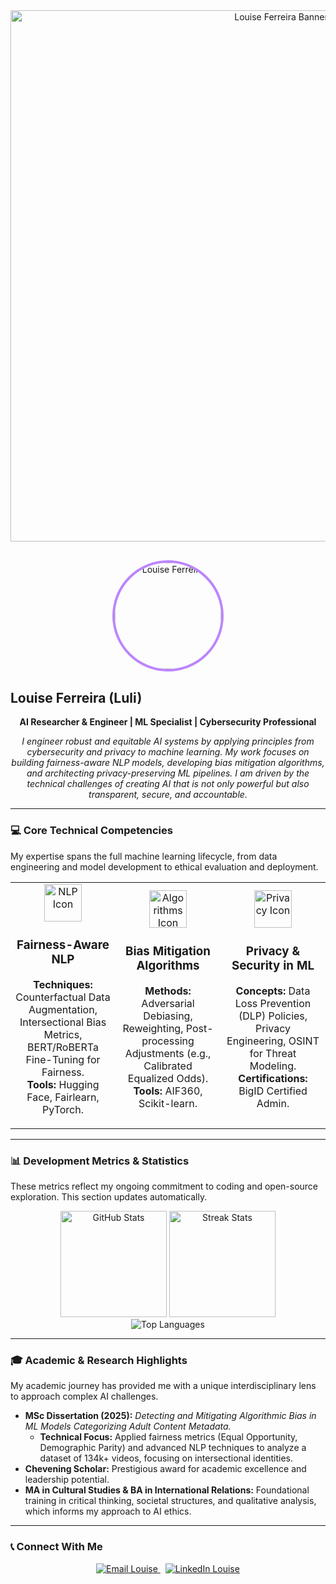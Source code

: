 <div align="center">
  <img src="https://raw.githubusercontent.com/louiseluli/louisesfer/main/assets/svg/main-banner.svg" alt="Louise Ferreira Banner" width="850" />
</div>

<div align="center" style="margin: 30px 0;">
  <img src="https://raw.githubusercontent.com/louiseluli/louisesfer/main/assets/images/profile-image.jpg"
       alt="Louise Ferreira"
       width="170"
       style="border-radius:50%; border:4px solid #BB86FC;" />
</div>

## Louise Ferreira (Luli)

<div align="center">
  <p>
    <b>AI Researcher & Engineer | ML Specialist | Cybersecurity Professional</b>
  </p>
  <p>
    <i>I engineer robust and equitable AI systems by applying principles from cybersecurity and privacy to machine learning. My work focuses on building fairness-aware NLP models, developing bias mitigation algorithms, and architecting privacy-preserving ML pipelines. I am driven by the technical challenges of creating AI that is not only powerful but also transparent, secure, and accountable.</i>
  </p>
</div>

---


### 💻 Core Technical Competencies

My expertise spans the full machine learning lifecycle, from data engineering and model development to ethical evaluation and deployment.

<table align="center">
  <tr>
    <td align="center" width="33%">
      <img src="https://raw.githubusercontent.com/louiseluli/louisesfer/main/assets/icons/brain.png" width="60" alt="NLP Icon"/>
      <h3>Fairness-Aware NLP</h3>
      <p><b>Techniques:</b> Counterfactual Data Augmentation, Intersectional Bias Metrics, BERT/RoBERTa Fine-Tuning for Fairness.<br><b>Tools:</b> Hugging Face, Fairlearn, PyTorch.</p>
    </td>
    <td align="center" width="33%">
      <img src="https://raw.githubusercontent.com/louiseluli/louisesfer/main/assets/icons/diversity.png" width="60" alt="Algorithms Icon"/>
      <h3>Bias Mitigation Algorithms</h3>
      <p><b>Methods:</b> Adversarial Debiasing, Reweighting, Post-processing Adjustments (e.g., Calibrated Equalized Odds).<br><b>Tools:</b> AIF360, Scikit-learn.</p>
    </td>
    <td align="center" width="33%">
      <img src="https://raw.githubusercontent.com/louiseluli/louisesfer/main/assets/icons/privacy.png" width="60" alt="Privacy Icon"/>
      <h3>Privacy & Security in ML</h3>
      <p><b>Concepts:</b> Data Loss Prevention (DLP) Policies, Privacy Engineering, OSINT for Threat Modeling.<br><b>Certifications:</b> BigID Certified Admin.</p>
    </td>
  </tr>
</table>

---

### 📊 Development Metrics & Statistics

These metrics reflect my ongoing commitment to coding and open-source exploration. This section updates automatically.

<div align="center">
  <img src="https://github-readme-stats.vercel.app/api?username=louiseluli&show_icons=true&theme=material-palenight&hide_border=true&count_private=true&card_width=500" alt="GitHub Stats" height="170"/>
  <img src="https://github-readme-streak-stats.herokuapp.com/?user=louiseluli&theme=material-palenight&hide_border=true" alt="Streak Stats" height="170"/>
  <br>
  <img src="https://github-readme-stats.vercel.app/api/top-langs/?username=louiseluli&layout=compact&theme=material-palenight&hide_border=true&langs_count=8" alt="Top Languages"/>
</div>

---

### 🎓 Academic & Research Highlights

My academic journey has provided me with a unique interdisciplinary lens to approach complex AI challenges.

-   **MSc Dissertation (2025):** *Detecting and Mitigating Algorithmic Bias in ML Models Categorizing Adult Content Metadata.*
    -   **Technical Focus:** Applied fairness metrics (Equal Opportunity, Demographic Parity) and advanced NLP techniques to analyze a dataset of 134k+ videos, focusing on intersectional identities.
-   **Chevening Scholar:** Prestigious award for academic excellence and leadership potential.
-   **MA in Cultural Studies & BA in International Relations:** Foundational training in critical thinking, societal structures, and qualitative analysis, which informs my approach to AI ethics.

---

### 📞 Connect With Me

<p align="center">
  <a href="mailto:silvaferreiralouise@gmail.com">
    <img src="https://img.shields.io/badge/Email-8B5CF6?style=for-the-badge&logo=mail.ru&logoColor=white"
         alt="Email Louise" />
  </a>
  &nbsp;
  <a href="https://www.linkedin.com/in/louisesfer/">
    <img src="https://img.shields.io/badge/LinkedIn-0077B5?style=for-the-badge&logo=linkedin"
         alt="LinkedIn Louise" />
  </a>
</p>
